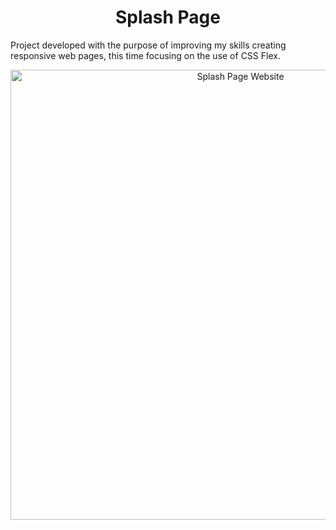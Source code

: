 <h1  align="center">Splash Page</h1>

Project developed with the purpose of improving my skills creating responsive web pages, this time focusing on the use of CSS Flex.

<p  align="center">
  <a  href="https://splash.demetrio.dev">
    <img  alt="Splash Page Website" src="https://i.imgur.com/M9267kH.jpg" width="720" />
  </a>
</p>

